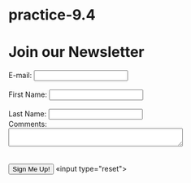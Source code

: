 # practice-9.4
<DOCTYPE html>
<html lang="en">
<head>
 <charset="UTF-8">
<meta name="viewport" content="width=480">
<meta name="viewport" content="width=device-width, initial-scale=1.0"› <link rel="stylesheet" href="style.css">
<title>Form Example</title>
</head>
<body>
<h1>Join our Newsletter</h1>
 <form method="get">
E-mail: <input type="text" name="emai]" id="email"><br><br>
First Name: <input type="text" name="fname" id="fname"><br><br>
Last Name: <input type="text" name="Iname" id="Iname"><br>
Comments: <br>
<textarea name="comments" id="comments" row="4" cols="40"></textarea><br><br>
<label for="comments"></label><br>
<input type="submit" value="Sign Me Up!">
«input type="reset">
</form>
</body> </html>
